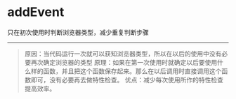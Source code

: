 addEvent
========

只在初次使用时判断浏览器类型，减少重复判断步骤
***

>原因：当代码运行一次就可以获知浏览器类型，所以在以后的使用中没有必要再次确定浏览器的类型
>原理：如果在第一次使用时就确定以后要使用什么样的函数，并且把这个函数保存起来。那么在以后调用时直接调用这个函数即可，没有必要再去做特性检查。
>优点：减少每次使用所作的特性检查提高效率。
